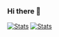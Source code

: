 ### Hi there 👋

<!--
**Yadro/Yadro** is a ✨ _special_ ✨ repository because its `README.md` (this file) appears on your GitHub profile.

Here are some ideas to get you started:

- 🔭 I’m currently working on ...
- 🌱 I’m currently learning ...
- 👯 I’m looking to collaborate on ...
- 🤔 I’m looking for help with ...
- 💬 Ask me about ...
- 📫 How to reach me: ...
- 😄 Pronouns: ...
- ⚡ Fun fact: ...
-->

[![Stats](https://github-readme-stats.vercel.app/api?username=yadro&show_icons=true)](https://github.com/anuraghazra/github-readme-stats)
[![Stats](https://github-readme-stats.vercel.app/api/top-langs?username=yadro&layout=compact)](https://github.com/anuraghazra/github-readme-stats)


